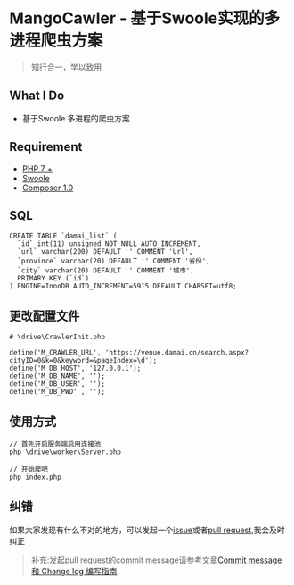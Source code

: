  MangoCawler - 基于Swoole实现的多进程爬虫方案
===============

> 知行合一，学以致用

## What I Do
- 基于Swoole 多进程的爬虫方案

## Requirement
- [PHP 7 +](http://php.net/manual/zh/migration71.new-features.php)
- [Swoole](https://www.zhihu.com/question/41832866)
- [Composer 1.0](http://pkg.phpcomposer.com/)

## SQL

```
CREATE TABLE `damai_list` (
  `id` int(11) unsigned NOT NULL AUTO_INCREMENT,
  `url` varchar(200) DEFAULT '' COMMENT 'Url',
  `province` varchar(20) DEFAULT '' COMMENT '省份',
  `city` varchar(20) DEFAULT '' COMMENT '城市',
  PRIMARY KEY (`id`)
) ENGINE=InnoDB AUTO_INCREMENT=5915 DEFAULT CHARSET=utf8;

```

## 更改配置文件
```
# \drive\CrawlerInit.php

define('M_CRAWLER_URL', 'https://venue.damai.cn/search.aspx?cityID=0&k=0&keyword=&pageIndex=\d');
define('M_DB_HOST', '127.0.0.1');
define('M_DB_NAME', '');
define('M_DB_USER', '');
define('M_DB_PWD' , '');
```

## 使用方式
```
// 首先开启服务端启用连接池
php \drive\worker\Server.php

// 开始爬吧
php index.php

```

## 纠错

如果大家发现有什么不对的地方，可以发起一个[issue](https://github.com/PuShaoWei/Mango16/issues)或者[pull request](https://github.com/PuShaoWei/Mango16/pulls),我会及时纠正

> 补充:发起pull request的commit message请参考文章[Commit message 和 Change log 编写指南](http://www.ruanyifeng.com/blog/2016/01/commit_message_change_log.html)



